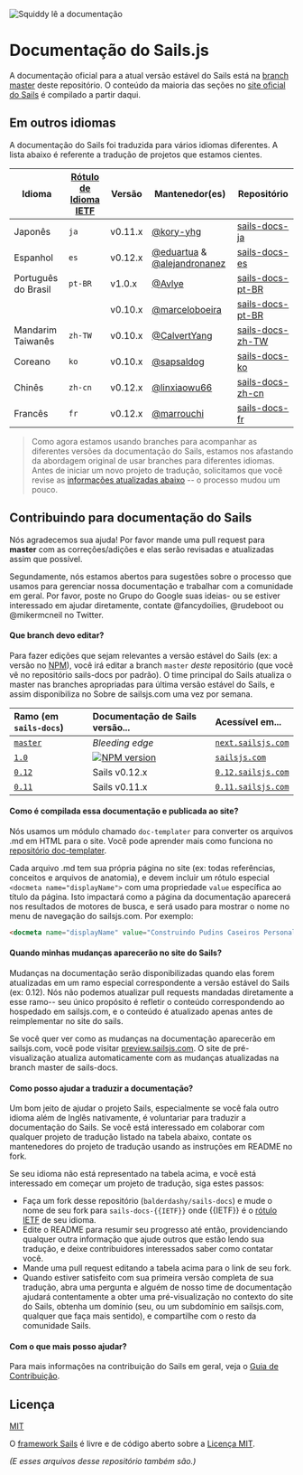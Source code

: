 ![Squiddy lê a documentação](https://sailsjs.com/images/squidford_swimming.png)

# Documentação do Sails.js

A documentação oficial para a atual versão estável do Sails está na [branch master](https://github.com/balderdashy/sails-docs) deste repositório. O conteúdo da maioria das seções no [site oficial do Sails](https://sailsjs.com) é compilado a partir daqui.


## Em outros idiomas

A documentação do Sails foi traduzida para vários idiomas diferentes. A lista abaixo é referente a tradução de projetos que estamos cientes.

| Idioma                     | [Rótulo de Idioma IETF](https://en.wikipedia.org/wiki/IETF_language_tag)  | Versão |  Mantenedor(es)        | Repositório                               |
| ---------------------------- | ------- | ------- | ------------------ | ---------------------------------- |
| Japonês                     | `ja`    | v0.11.x | [@kory-yhg](https://github.com/kory-yhg)      | [sails-docs-ja](https://github.com/balderdashy/sails-docs/tree/ja)
| Espanhol                      | `es`    | v0.12.x | [@eduartua](https://github.com/eduartua/) & [@alejandronanez](https://github.com/alejandronanez)   | [sails-docs-es](https://github.com/eduartua/sails-docs-es)
| Português do Brasil         | `pt-BR` | v1.0.x  | [@Avlye](https://github.com/Avlye) | [sails-docs-pt-BR](https://github.com/Avlye/sails-docs-pt-BR)
|                              |         | v0.10.x | [@marceloboeira](https://github.com/marceloboeira)   | [sails-docs-pt-BR](https://github.com/balderdashy/sails-docs/tree/pt-BR)
| Mandarim Taiwanês           | `zh-TW` | v0.10.x | [@CalvertYang](https://github.com/CalvertYang)   | [sails-docs-zh-TW](https://github.com/balderdashy/sails-docs/tree/zh-TW)
| Coreano                       | `ko`    | v0.10.x | [@sapsaldog](https://github.com/sapsaldog)   | [sails-docs-ko](https://github.com/balderdashy/sails-docs/tree/ko)
| Chinês                      | `zh-cn`    | v0.12.x | [@linxiaowu66](https://github.com/linxiaowu66)   | [sails-docs-zh-cn](https://github.com/linxiaowu66/sails-docs-zh-cn)
| Francês                       | `fr`    | v0.12.x | [@marrouchi](https://github.com/marrouchi)   | [sails-docs-fr](https://github.com/marrouchi/sails-docs-fr)


> Como agora estamos usando branches para acompanhar as diferentes versões da documentação do Sails, estamos nos afastando da abordagem original de usar branches para diferentes idiomas. Antes de iniciar um novo projeto de tradução, solicitamos que você revise as [informações atualizadas abaixo](#how-can-i-help-translate-the-documentation) -- o processo mudou um pouco.




## Contribuindo para documentação do Sails

Nós agradecemos sua ajuda! Por favor mande uma pull request para **master** com as correções/adições e elas serão revisadas e atualizadas assim que possível.

Segundamente, nós estamos abertos para sugestões sobre o processo que usamos para gerenciar nossa documentação e trabalhar com a comunidade em geral. Por favor, poste no Grupo do Google suas ideias- ou se estiver interessado em ajudar diretamente, contate @fancydoilies, @rudeboot ou @mikermcneil no Twitter.

#### Que branch devo editar?

<!-- Com o lançamento da nova versão do Sails chegando, nós pedimos para que todas pull requests sejam feitas à branch `1.0`, até que o conteúdo da documentação 0.12 seja substituída no site principal. A única exceção é se você estiver documentando algo que não é relevante para Sails v1. -->

Para fazer edições que sejam relevantes a versão estável do Sails (ex: a versão no [NPM](npmjs.org/package/sails)), você irá editar a branch `master` _deste_ repositório (que você vê no repositório sails-docs por padrão). O time principal do Sails atualiza o master nas branches apropriadas para última versão estável do Sails, e assim disponibiliza no Sobre de sailsjs.com uma vez por semana.

 <!-- Isso depende de que tipo de edição você está fazendo. Mais comumente, você fará edições que são relevantes para última versão estável de Sails (como exemplo, a versão em [NPM](npmjs.org/package/sails)) e então queira editar a branch `master` __desse__ repositório (que pode encontrar por padrão no repositório sails-docs). O time de documentação funde o master dentro do ramo apropriado para a última versão estável disponível de Sails, e então implementa no sailsjs.com uma vez por semana.

Por outro lado, se você está editando recursos não disponíveis relacionados a próxima versão; mais comumente como acompanhamento uma proposta de recurso ou uma pull request aberta de Sails ou um projeto relacionado, então você deva querer editar o ramo de próximas versões disponíveis de Sails (algumas vezes chamada de "edge").
-->

| Ramo (em `sails-docs`)                                          | Documentação de Sails versão...                                                     | Acessível em...   |
|:------------------------------------------------------------------|:---------------------------------------------------------------------------------------|:-------------------|
| [`master`](https://github.com/balderdashy/sails-docs/tree/master) | _Bleeding edge_                                                                        | [`next.sailsjs.com`](https://next.sailsjs.com)
| [`1.0`](https://github.com/balderdashy/sails-docs/tree/1.0)       | [![NPM version](https://badge.fury.io/js/sails.png)](http://badge.fury.io/js/sails)    | [`sailsjs.com`](https://sailsjs.com)
| [`0.12`](https://github.com/balderdashy/sails-docs/tree/0.12)     | Sails v0.12.x                                                                          | [`0.12.sailsjs.com`](https://0.12.sailsjs.com)
| [`0.11`](https://github.com/balderdashy/sails-docs/tree/0.11)     | Sails v0.11.x                                                                          | [`0.11.sailsjs.com`](http://0.11.sailsjs.com)


#### Como é compilada essa documentação e publicada ao site?

Nós usamos um módulo chamado `doc-templater` para converter os arquivos .md em HTML para o site. Você pode aprender mais como funciona no [repositório doc-templater](https://github.com/uncletammy/doc-templater).

Cada arquivo .md tem sua própria página no site (ex: todas referências, conceitos e arquivos de anatomia), e devem incluir um rótulo especial `<docmeta name="displayName">` com uma propriedade `value` específica ao título da página. Isto impactará como a página da documentação aparecerá nos resultados de motores de busca, e será usado para mostrar o nome no menu de navegação do sailsjs.com. Por exemplo:

```markdown
<docmeta name="displayName" value="Construindo Pudins Caseiros Personalizados">
```

#### Quando minhas mudanças aparecerão no site do Sails?

Mudanças na documentação serão disponibilizadas quando elas forem atualizadas em um ramo especial correspondente a versão estável do Sails (ex: 0.12). Nós não podemos atualizar pull requests mandadas diretamente a esse ramo-- seu único propósito é refletir o conteúdo correspondendo ao hospedado em sailsjs.com, e o conteúdo é atualizado apenas antes de reimplementar no site do sails.

Se você quer ver como as mudanças na documentação aparecerão em sailsjs.com, você pode visitar [preview.sailsjs.com](http://preview.sailsjs.com). O site de pré-visualização atualiza automaticamente com as mudanças atualizadas na branch master de sails-docs.

#### Como posso ajudar a traduzir a documentação?

Um bom jeito de ajudar o projeto Sails, especialmente se você fala outro idioma além de Inglês nativamente, é voluntariar para traduzir a documentação do Sails. Se você está interessado em colaborar com qualquer projeto de tradução listado na tabela abaixo, contate os mantenedores do projeto de tradução usando as instruções em README no fork.

Se seu idioma não está representado na tabela acima, e você está interessado em começar um projeto de tradução, siga estes passos:

+ Faça um fork desse repositório (`balderdashy/sails-docs`) e mude o nome de seu fork para `sails-docs-{{IETF}}` onde {{IETF}} é o [rótulo IETF](https://en.wikipedia.org/wiki/IETF_language_tag) de seu idioma.
+ Edite o README para resumir seu progresso até então, providenciando qualquer outra informação que ajude outros que estão lendo sua tradução, e deixe contribuidores interessados saber como contatar você.
+ Mande uma pull request editando a tabela acima para o link de seu fork.
+ Quando estiver satisfeito com sua primeira versão completa de sua tradução, abra uma pergunta e alguém de nosso time de documentação ajudará contentamente a obter uma pré-visualização no contexto do site do Sails, obtenha um domínio (seu, ou um subdomínio em sailsjs.com, qualquer que faça mais sentido), e compartilhe com o resto da comunidade Sails.


#### Com o que mais posso ajudar?

Para mais informações na contribuição do Sails em geral, veja o [Guia de Contribuição](sailsjs.com/contributing).


## Licença

[MIT](./LICENSE.md)

O [framework Sails](https://sailsjs.com) é livre e de código aberto sobre a [Licença MIT](https://sailsjs.com/license).

_(E esses arquivos desse repositório também são.)_

